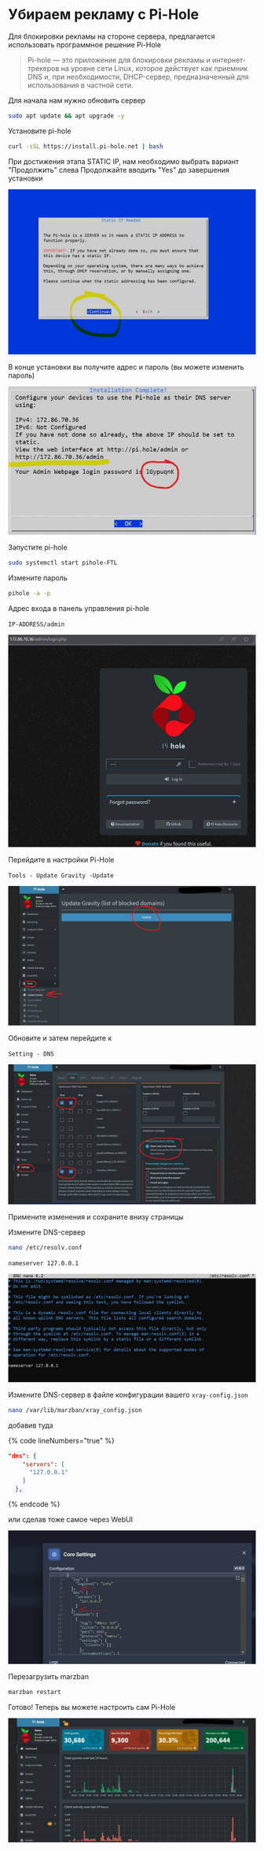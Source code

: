 # Убираем рекламу с Pi-Hole

Для блокировки рекламы на стороне сервера, предлагается использовать программное решение Pi-Hole

> Pi-hole — это приложение для блокировки рекламы и интернет-трекеров на уровне сети Linux, которое действует как приемник DNS и, при необходимости, DHCP-сервер, предназначенный для использования в частной сети.

Для начала нам нужно обновить сервер

```bash
sudo apt update && apt upgrade -y
```

Установите pi-hole

```bash
curl -sSL https://install.pi-hole.net | bash
```

При достижения этапа STATIC IP, нам необходимо выбрать вариант "Продолжить" слева Продолжайте вводить "Yes" до завершения установки&#x20;

![](<../.gitbook/assets/image (1).png>)

В конце установки вы получите адрес и пароль (вы можете изменить пароль)

![](<../.gitbook/assets/image (2).png>)

Запустите pi-hole

```bash
sudo systemctl start pihole-FTL
```

Измените пароль

```bash
pihole -a -p
```

Адрес входа в панель управления pi-hole

`IP-ADDRESS/admin`

![](<../.gitbook/assets/image (3).png>)

Перейдите в настройки Pi-Hole

`Tools - Update Gravity -Update`

![](<../.gitbook/assets/image (4).png>)

Обновите и затем перейдите к

`Setting - DNS`

![](<../.gitbook/assets/image (5).png>)

Примените изменения и сохраните внизу страницы

Измените DNS-сервер

```bash
nano /etc/resolv.conf
```

`nameserver 127.0.0.1`

![](<../.gitbook/assets/image (6).png>)

Измените DNS-сервер в файле конфигурации вашего `xray-config.json`

```bash
nano /var/lib/marzban/xray_config.json
```

добавив туда

{% code lineNumbers="true" %}
```json
"dns": {
    "servers": [
      "127.0.0.1"
    ]
  },
```
{% endcode %}

или сделав тоже самое через WebUI

![](<../.gitbook/assets/image (7).png>)

Перезагрузить marzban

```bash
marzban restart
```

Готово! Теперь вы можете настроить сам Pi-Hole

![](<../.gitbook/assets/image (12).png>)
